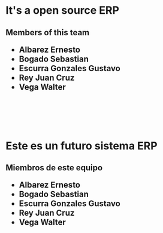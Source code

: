 <html>
<body>
  <h1>It's a open source ERP</h1>
  <h2>
    <p>Members of this team</p>
    <ul>
      <li>Albarez Ernesto</li>
      <li>Bogado Sebastian</li>
      <li>Escurra Gonzales Gustavo</li>
      <li>Rey Juan Cruz</li>
      <li>Vega Walter</li>
    </ul>
  </h2>
  <br/>
  <br/>
  <br/>
  <br/>
  <h1>Este es un futuro sistema ERP</h1>
  <h2>
    <p>Miembros de este equipo</p>
    <ul>
      <li>Albarez Ernesto</li>
      <li>Bogado Sebastian</li>
      <li>Escurra Gonzales Gustavo</li>
      <li>Rey Juan Cruz</li>
      <li>Vega Walter</li>
    </ul>
  </h2>
</body>
</html>
